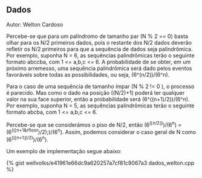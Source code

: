 ## Dados
<div id="dados"></div>

Autor: Welton Cardoso

Percebe-se que para um palíndromo de tamanho par (N % 2 == 0)  basta olhar para os N/2 primeiros dados, pois o restante dos N/2 dados deverão refletir os N/2 primeiros para que a sequência de dados seja palindrômica. Por exemplo, suponha N = 6, as sequências palindrômicas terão o seguinte formato abccba, com  1 <= a,b,c <= 6. A probabilidade de se obter, em um próximo arremesso,  uma sequência palindrômica será dado pelos eventos favoráveis sobre todas as possibilidades, ou seja, (6^(n/2))/(6^n). 

Para o caso de uma sequência de tamanho ímpar (N % 2 != 0 ), o processo é parecido.  Mas como o dado na posição ((N/2)+1) poderá ter qualquer valor na sua face superior, então a probabilidade será (6^((n+1)/2))/(6^n). Por exemplo, suponha N = 5, as sequências palindrômicas terão o seguinte formato abcba, com  1 <= a,b,c <= 6. 

Percebe-se que se considerámos o piso de N/2, então (6<sup>(&lfloor;n/2&rfloor;)</sup>)/(6<sup>n</sup>) = (6<sup>((&lfloor;n+1&rfloor</sup>)/2);)/(6<sup>n</sup>). Assim, podemos considerar o caso geral de N como (6<sup>((&lfloor;n+1&rfloor;)/2)</sup>)/(6<sup>n</sup>).

Um exemplo de implementação segue abaixo:

{% gist wellvolks/e41961e66dc9a620257a7cf81c9067a3 dados_welton.cpp %}
